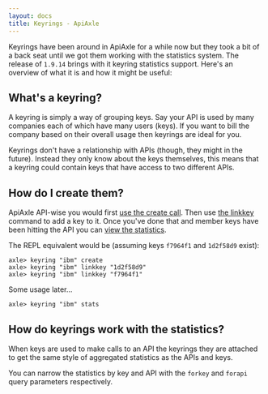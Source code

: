 ```yaml
---
layout: docs
title: Keyrings - ApiAxle
---
```


Keyrings have been around in ApiAxle for a while now but they took a
bit of a back seat until we got them working with the statistics
system. The release of `1.9.14` brings with it keyring statistics
support. Here's an overview of what it is and how it might be useful:

## What's a keyring?

A keyring is simply a way of grouping keys. Say your API is used by
many companies each of which have many users (keys). If you want to
bill the company based on their overall usage then keyrings are ideal
for you.

Keyrings don't have a relationship with APIs (though, they might in
the future). Instead they only know about the keys themselves, this
means that a keyring could contain keys that have access to two
different APIs.

## How do I create them?

ApiAxle API-wise you would first
[use the create call](http://apiaxle.com/api.html#/v1/keyring/:keyring). Then
use
[the linkkey](http://apiaxle.com/api.html#/v1/keyring/:keyring/linkkey/:key)
command to add a key to it. Once you've done that and member keys have
been hitting the API you can
[view the statistics](http://apiaxle.com/api.html#/v1/keyring/:keyring/stats).

The REPL equivalent would be (assuming keys `f7964f1` and `1d2f58d9`
exist):

    axle> keyring "ibm" create
    axle> keyring "ibm" linkkey "1d2f58d9"
    axle> keyring "ibm" linkkey "f7964f1"

Some usage later...

    axle> keyring "ibm" stats

## How do keyrings work with the statistics?

When keys are used to make calls to an API the keyrings they are
attached to get the same style of aggregated statistics as the APIs
and keys.

You can narrow the statistics by key and API with the `forkey` and
`forapi` query parameters respectively.
